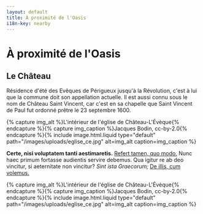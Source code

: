 ```yaml
---
layout: default
title: À proximité de l'Oasis
i18n-key: nearby
---
```

# À proximité de l'Oasis

## Le Château

<div class="row">
	<p class="p2-3 left">Résidence d'été des Evêques de Périgueux jusqu'à la Révolution, c'est à lui que la commune doit son appellation actuelle. Il est aussi connu sous le nom de Château Saint Vincent, car c'est en sa chapelle que Saint Vincent de Paul fut ordonné prêtre le 23 septembre 1600. 

{% capture img_alt %}L'intérieur de l'église de Château-L'Évèque{% endcapture %}{% capture img_caption %}Jacques Bodin, cc-by-2.0{% endcapture %}{% include image.html.liquid type="default" path="/images/uploads/eglise_ce.jpg" alt=img_alt caption=img_caption %}

</div>

<div class="row">
	<p class="p2-3 right"><b>Certe, nisi voluptatem tanti aestimaretis.</b> <a href='http://loripsum.net/' target='_blank'>Refert tamen, quo modo.</a> Nunc haec primum fortasse audientis servire debemus. Qua igitur re ab deo vincitur, si aeternitate non vincitur? <i>Sint ista Graecorum;</i> <a href='http://loripsum.net/' target='_blank'>De illis, cum volemus.</a> </p>

{% capture img_alt %}L'intérieur de l'église de Château-L'Évèque{% endcapture %}{% capture img_caption %}Jacques Bodin, cc-by-2.0{% endcapture %}{% include image.html.liquid type="default" path="/images/uploads/eglise_ce.jpg" alt=img_alt caption=img_caption %}

</div>
